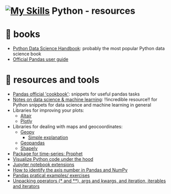 # [![My Skills](https://skills.thijs.gg/icons?i=py)](https://skills.thijs.gg) Python - resources


# 📖 books
- [Python Data Science Handbook](https://jakevdp.github.io/PythonDataScienceHandbook/): probably the most popular Python data science book
- [Official Pandas user guide](https://pandas.pydata.org/pandas-docs/stable/user_guide/index.html)


# 🔨 resources and tools
- [Pandas official 'cookbook'](https://pandas.pydata.org/pandas-docs/stable/user_guide/cookbook.html): snippets for useful pandas tasks
- [Notes on data science & machine learning](https://chrisalbon.com/): ‼️incredible resource‼️ for Python snippets for data science and machine learning in general
- Libraries for improving your plots:
  - [Altair](https://altair-viz.github.io/)
  - [Plotly](https://plotly.com/python/)
- Libraries for dealing with maps and geocoordinates:
  - [Geopy](https://geopy.readthedocs.io/en/stable/)
    - [Simple explanation](https://towardsdatascience.com/things-to-do-with-latitude-longitude-data-using-geopy-python-1d356ed1ae30)
  - [Geopandas](https://geopandas.org/en/stable/docs/user_guide/data_structures.html)
  - [Shapely](https://shapely.readthedocs.io/en/stable/manual.html#points)
- [Package for time-series: Prophet](https://facebook.github.io/prophet/docs/quick_start.html#python-api) 
- [Visualize Python code under the hood](https://pythontutor.com/visualize.html#mode=edit)
- [Jupyter notebook extensions](https://towardsdatascience.com/jupyter-notebook-extensions-part-2-55fdb2c38348)
- [How to identify the axis number in Pandas and NumPy](https://stackoverflow.com/questions/22149584/what-does-axis-in-pandas-mean)
- [Pandas pratical examples/ exercises](https://github.com/guipsamora/pandas_exercises?utm_source=pocket_mylist)
- [Unpacking operators (* and **), args and kwargs, and iteration, iterables and iterators](https://towardsdatascience.com/three-concepts-to-become-a-better-python-programmer-b5808b7abedc)
